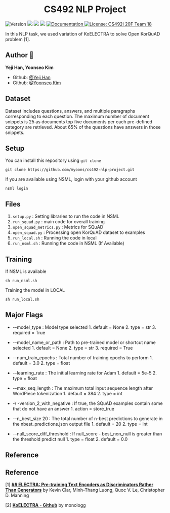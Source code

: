 <h1 align="center">CS492 NLP Project</h1>
<p>
  <img alt="Version" src="https://img.shields.io/badge/version-1.0.0-blue.svg?cacheSeconds=2592000" />
  <img src="https://img.shields.io/badge/pip-%3E%3D20.1.1-blue.svg" />
  <img src="https://img.shields.io/badge/python-%3E%3D3.7.7-blue.svg" />
  <img src="https://img.shields.io/badge/pytorch-%3E%3D1.6.0-blue.svg" />
  <a href="https://github.com/myoons/cs492-nlp-project" target="_blank">
    <img alt="Documentation" src="https://img.shields.io/badge/documentation-yes-brightgreen.svg" />
  </a>
  <a href="#" target="_blank">
    <img alt="License: CS492I 20F Team 18" src="https://img.shields.io/badge/License-CS492I Team 18-red.svg" />
  </a>
</p>

In this NLP task, we used variation of KoELECTRA to solve Open KorQuAD problem [1]. 

## Author 👤
**Yeji Han, Yoonseo Kim**

* Github: [@Yeji Han](https://github.com/yejihan-dev)
* Github: [@Yoonseo Kim](https://github.com/myoons)

## Dataset

Dataset includes questions, answers, and multiple paragraphs corresponding to each question. The maximum number of document snippets is 25 as documents top five documents per each pre-defined category are retrieved. About 65% of the questions have answers in those snippets. 

## Setup

You can install this repository using `git clone`

    git clone https://github.com/myoons/cs492-nlp-project.git


If you are available using NSML, login with your github account

    nsml login

## Files

1. `setup.py` : Setting libraries to run the code in NSML
2. `run_squad.py` : main code for overall training
3. `open_squad_metrics.py` : Metrics for SQuAD
4. `open_squad.py` : Processing open KorQuAD dataset to examples
5. `run_local.sh` : Running the code in local
6. `run_nsml.sh` : Running the code in NSML (If Available)

## Training

If NSML is available

    sh run_nsml.sh

Training the model in LOCAL

    sh run_local.sh

## Major Flags

- -\-model_type : Model type selected
		1. default = None
		2. type =  str
		3. required = True

- -\-model_name_or_path : Path to pre-trained model or shortcut name selected
		1. default = None
		2. type =  str
		3. required = True

- -\-num_train_epochs : Total number of training epochs to perform
		 1. default = 3.0
		 2. type = float

- -\-learning_rate : The initial learning rate for Adam
		1. default = 5e-5
		2. type = float

- -\-max_seq_length : The maximum total input sequence length after WordPiece tokenization
		1. default = 384
		2. type = int
		
- -\ -version_2_with_negative : If true, the SQuAD examples contain some that do not have an answer
		1. action = store_true

- -\-n_best_size 20 : The total number of n-best predictions to generate in the nbest_predictions.json output file
		1. default = 20
		2. type = int

- -\-null_score_diff_threshold : If null_score - best_non_null is greater than the threshold predict null
		1. type = float
		2. default = 0.0

## Reference
## Reference
[1] **[## ELECTRA: Pre-training Text Encoders as Discriminators Rather Than Generators](https://arxiv.org/abs/2001.07685)** by Kevin Clar, Minh-Thang Luong, Quoc V. Le, Christopher D. Manning

[2] **[KoELECTRA - Github](https://github.com/monologg/KoELECTRA)** by monologg
